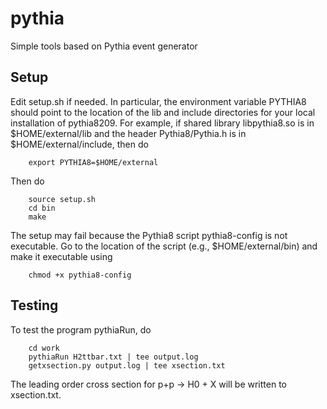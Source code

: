 # pythia
Simple tools based on Pythia event generator

## Setup
Edit setup.sh if needed. In particular, the environment variable PYTHIA8 should point 
to the location of the lib and include directories for your local installation of pythia8209. 
For example, if shared library libpythia8.so is in $HOME/external/lib and the header
Pythia8/Pythia.h is in $HOME/external/include, then do

```
	export PYTHIA8=$HOME/external
```
Then do
```
	source setup.sh
	cd bin
	make
```
The setup may fail because the Pythia8 script pythia8-config is not
	executable.  Go to the location of the script (e.g.,
	$HOME/external/bin) and make it executable using
```
	chmod +x pythia8-config
```


## Testing
To test the program pythiaRun, do
```
	cd work
	pythiaRun H2ttbar.txt | tee output.log
	getxsection.py output.log | tee xsection.txt
```
The leading order cross section for p+p -> H0 + X will be written to xsection.txt.
